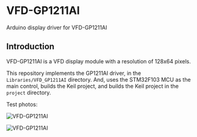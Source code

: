 # VFD-GP1211AI

Arduino display driver for VFD-GP1211AI

## Introduction

VFD-GP1211AI is a VFD display module with a resolution of 128x64 pixels.

This repository implements the GP1211AI driver, in the `Libraries/VFD_GP1211AI` directory. And, uses the STM32F103 MCU as the main control, builds the Keil project, and builds the Keil project in the `project` directory.

Test photos:

![VFD-GP1211AI](./Doc/img/IMG_20250412_234623.jpg)

![VFD-GP1211AI](./Doc/img/IMG_20250412_234636.jpg)

